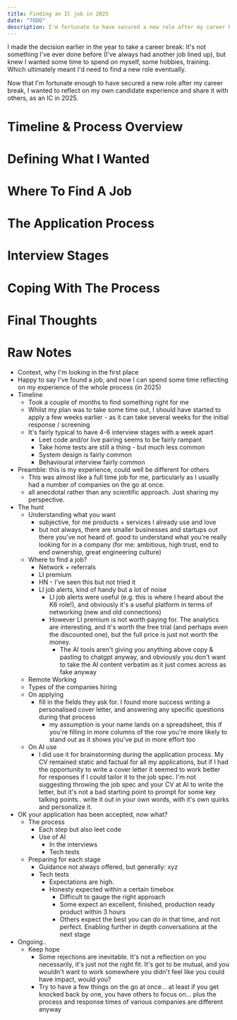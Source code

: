 ```yaml
---
title: Finding an IC job in 2025
date: "TODO"
description: I'm fortunate to have secured a new role after my career break, and now wanted to reflect on my experience and share it with others, as an IC in 2025.
---
```


I made the decision earlier in the year to take a career break: It's not something I've ever done before (I've always had another job lined up), but knew I wanted some time to spend on myself, some hobbies, training. Which ultimately meant I'd need to find a new role eventually.

Now that I'm fortunate enough to have secured a new role after my career break, I wanted to reflect on my own candidate experience and share it with others, as an IC in 2025.

# Timeline & Process Overview

# Defining What I Wanted

# Where To Find A Job

# The Application Process

# Interview Stages

# Coping With The Process

# Final Thoughts

<!-- TODO - link back to LI post for comments. -->



# Raw Notes
- Context, why I'm looking in the first place
- Happy to say I've found a job, and now I can spend some time reflecting on my experience of the whole process (in 2025)
- Timeline
    - Took a couple of months to find something right for me
    - Whilst my plan was to take some time out, I should have started to apply a few weeks earlier - as it can take several weeks for the initial response / screening
    - It's fairly typical to have 4-6 interview stages with a week apart
        - Leet code and/or live pairing seems to be fairly rampant
        - Take home tests are still a thing - but much less common
        - System design is fairly common
        - Behavioural interview fairly common
- Preamble: this is my experience, could well be different for others
    - This was almost like a full time job for me, particularly as I usually had a number of companies on the go at once.
    - all anecdotal rather than any scientific approach. Just sharing my perspective.
- The hunt
    - Understanding what you want
        - subjective, for me products + services I already use and love
        - but not always, there are smaller businesses and startups out there you've not heard of. good to understand what you're really looking for in a company (for me: ambitious, high trust, end to end ownership, great engineering culture)
    - Where to find a job?
        - Network + referrals
        - LI premium
        - HN - I've seen this but not tried it
        - LI job alerts, kind of handy but a lot of noise
            - LI job alerts were useful (e.g. this is where I heard about the K6 role!), and obviously it's a useful platform in terms of networking (new and old connections)
            - However LI premium is not worth paying for. The analytics are interesting, and it's worth the free trial (and perhaps even the discounted one), but the full price is just not worth the money.
                - The AI tools aren't giving you anything above copy & pasting to chatgpt anyway, and obviously you don't want to take the AI content verbatim as it just comes across as fake anyway
    - Remote Working
    - Types of the companies hiring
    - On applying
        - fill in the fields they ask for. I found more success writing a personalised cover letter, and answering any specific questions during that process 
            - my assumption is your name lands on a spreadsheet, this if you're filling in more columns of the row you're more likely to stand out as it shows you've put in more effort too
    - On AI use
        - I did use it for brainstorming during the application process. My CV remained static and factual for all my applications, but if I had the opportunity to write a cover letter it seemed to work better for responses if I could tailor it to the job spec. I'm not suggesting throwing the job spec and your CV at AI to write the letter, but it's not a bad starting point to prompt for some key talking points.. write it out in your own words, with it's own quirks and personalize it.
- OK your application has been accepted, now what?
    - The process
        - Each step but also leet code
        - Use of AI
            - In the interviews
            - Tech tests
    - Preparing for each stage
        - Guidance not always offered, but generally: xyz
        - Tech tests
            - Expectations are high. 
            - Honesty expected within a certain timebox
                - Difficult to gauge the right approach
                - Some expect an excellent, finished, production ready product within 3 hours
                - Others expect the best you can do in that time, and not perfect. Enabling further in depth conversations at the next stage
- Ongoing..
    - Keep hope
        - Some rejections are inevitable. It's not a reflection on you necessarily, it's just not the right fit. It's got to be mutual, and you wouldn't want to work somewhere you didn't feel like you could have impact, would you?
        - Try to have a few things on the go at once... at least if you get knocked back by one, you have others to focus on... plus the process and response times of various companies are different anyway
            
        
